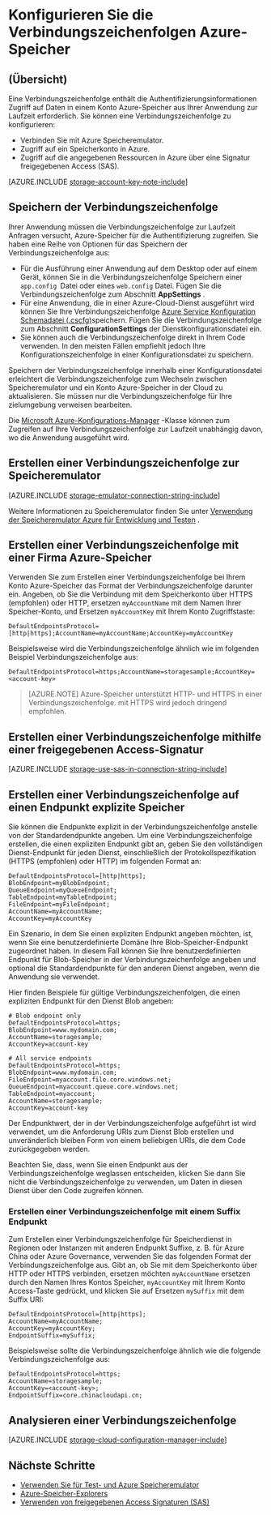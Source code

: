 <properties 
    pageTitle="Konfigurieren eine Verbindungszeichenfolge zur Azure-Speicher | Microsoft Azure"
    description="Konfigurieren einer Verbindungszeichenfolge mit einer Firma Azure-Speicher. Eine Verbindungszeichenfolge enthält die Informationen zum Authentifizieren des Zugriffs mit einem Speicherkonto aus Ihrer Anwendung zur Laufzeit erforderlich sind."
    services="storage"
    documentationCenter=""
    authors="tamram"
    manager="carmonm"
    editor="tysonn"/>

<tags
    ms.service="storage"
    ms.workload="storage"
    ms.tgt_pltfrm="na"
    ms.devlang="na"
    ms.topic="article"
    ms.date="10/18/2016"
    ms.author="tamram"/>

# <a name="configure-azure-storage-connection-strings"></a>Konfigurieren Sie die Verbindungszeichenfolgen Azure-Speicher

## <a name="overview"></a>(Übersicht)

Eine Verbindungszeichenfolge enthält die Authentifizierungsinformationen Zugriff auf Daten in einem Konto Azure-Speicher aus Ihrer Anwendung zur Laufzeit erforderlich. Sie können eine Verbindungszeichenfolge zu konfigurieren:

- Verbinden Sie mit Azure Speicheremulator.
- Zugriff auf ein Speicherkonto in Azure.
- Zugriff auf die angegebenen Ressourcen in Azure über eine Signatur freigegebenen Access (SAS).

[AZURE.INCLUDE [storage-account-key-note-include](../../includes/storage-account-key-note-include.md)]

## <a name="storing-your-connection-string"></a>Speichern der Verbindungszeichenfolge

Ihrer Anwendung müssen die Verbindungszeichenfolge zur Laufzeit Anfragen versucht, Azure-Speicher für die Authentifizierung zugreifen. Sie haben eine Reihe von Optionen für das Speichern der Verbindungszeichenfolge aus:

- Für die Ausführung einer Anwendung auf dem Desktop oder auf einem Gerät, können Sie in die Verbindungszeichenfolge Speichern einer `app.config `Datei oder eines `web.config` Datei. Fügen Sie die Verbindungszeichenfolge zum Abschnitt **AppSettings** .
- Für eine Anwendung, die in einer Azure-Cloud-Dienst ausgeführt wird können Sie Ihre Verbindungszeichenfolge [Azure Service Konfiguration Schemadatei (.cscfg)](https://msdn.microsoft.com/library/ee758710.aspx)speichern. Fügen Sie die Verbindungszeichenfolge zum Abschnitt **ConfigurationSettings** der Dienstkonfigurationsdatei ein.
- Sie können auch die Verbindungszeichenfolge direkt in Ihrem Code verwenden. In den meisten Fällen empfiehlt jedoch Ihre Konfigurationszeichenfolge in einer Konfigurationsdatei zu speichern.

Speichern der Verbindungszeichenfolge innerhalb einer Konfigurationsdatei erleichtert die Verbindungszeichenfolge zum Wechseln zwischen Speicheremulator und ein Konto Azure-Speicher in der Cloud zu aktualisieren. Sie müssen nur die Verbindungszeichenfolge für Ihre zielumgebung verweisen bearbeiten.

Die [Microsoft Azure-Konfigurations-Manager](https://www.nuget.org/packages/Microsoft.WindowsAzure.ConfigurationManager/) -Klasse können zum Zugreifen auf Ihre Verbindungszeichenfolge zur Laufzeit unabhängig davon, wo die Anwendung ausgeführt wird.

## <a name="create-a-connection-string-to-the-storage-emulator"></a>Erstellen einer Verbindungszeichenfolge zur Speicheremulator

[AZURE.INCLUDE [storage-emulator-connection-string-include](../../includes/storage-emulator-connection-string-include.md)]

Weitere Informationen zu Speicheremulator finden Sie unter [Verwendung der Speicheremulator Azure für Entwicklung und Testen](storage-use-emulator.md) .

## <a name="create-a-connection-string-to-an-azure-storage-account"></a>Erstellen einer Verbindungszeichenfolge mit einer Firma Azure-Speicher

Verwenden Sie zum Erstellen einer Verbindungszeichenfolge bei Ihrem Konto Azure-Speicher das Format der Verbindungszeichenfolge darunter ein. Angeben, ob Sie die Verbindung mit dem Speicherkonto über HTTPS (empfohlen) oder HTTP, ersetzen `myAccountName` mit dem Namen Ihrer Speicher-Konto, und Ersetzen `myAccountKey` mit Ihrem Konto Zugriffstaste:

    DefaultEndpointsProtocol=[http|https];AccountName=myAccountName;AccountKey=myAccountKey

Beispielsweise wird die Verbindungszeichenfolge ähnlich wie im folgenden Beispiel Verbindungszeichenfolge aus:

    DefaultEndpointsProtocol=https;AccountName=storagesample;AccountKey=<account-key>

> [AZURE.NOTE] Azure-Speicher unterstützt HTTP- und HTTPS in einer Verbindungszeichenfolge. mit HTTPS wird jedoch dringend empfohlen.

## <a name="create-a-connection-string-using-a-shared-access-signature"></a>Erstellen einer Verbindungszeichenfolge mithilfe einer freigegebenen Access-Signatur

[AZURE.INCLUDE [storage-use-sas-in-connection-string-include](../../includes/storage-use-sas-in-connection-string-include.md)]

## <a name="creating-a-connection-string-to-an-explicit-storage-endpoint"></a>Erstellen einer Verbindungszeichenfolge auf einen Endpunkt explizite Speicher

Sie können die Endpunkte explizit in der Verbindungszeichenfolge anstelle von der Standardendpunkte angeben. Um eine Verbindungszeichenfolge erstellen, die einen expliziten Endpunkt gibt an, geben Sie den vollständigen Dienst-Endpunkt für jeden Dienst, einschließlich der Protokollspezifikation (HTTPS (empfohlen) oder HTTP) im folgenden Format an:

    DefaultEndpointsProtocol=[http|https];
    BlobEndpoint=myBlobEndpoint;
    QueueEndpoint=myQueueEndpoint;
    TableEndpoint=myTableEndpoint;
    FileEndpoint=myFileEndpoint;
    AccountName=myAccountName;
    AccountKey=myAccountKey

Ein Szenario, in dem Sie einen expliziten Endpunkt angeben möchten, ist, wenn Sie eine benutzerdefinierte Domäne Ihre Blob-Speicher-Endpunkt zugeordnet haben. In diesem Fall können Sie Ihre benutzerdefinierten Endpunkt für Blob-Speicher in der Verbindungszeichenfolge angeben und optional die Standardendpunkte für den anderen Dienst angeben, wenn die Anwendung sie verwendet.

Hier finden Beispiele für gültige Verbindungszeichenfolgen, die einen expliziten Endpunkt für den Dienst Blob angeben:

    # Blob endpoint only
    DefaultEndpointsProtocol=https;
    BlobEndpoint=www.mydomain.com;
    AccountName=storagesample;
    AccountKey=account-key

    # All service endpoints
    DefaultEndpointsProtocol=https;
    BlobEndpoint=www.mydomain.com;
    FileEndpoint=myaccount.file.core.windows.net;
    QueueEndpoint=myaccount.queue.core.windows.net;
    TableEndpoint=myaccount;
    AccountName=storagesample;
    AccountKey=account-key

Der Endpunktwert, der in der Verbindungszeichenfolge aufgeführt ist wird verwendet, um die Anforderung URIs zum Dienst Blob erstellen und unveränderlich bleiben Form von einem beliebigen URIs, die dem Code zurückgegeben werden.

Beachten Sie, dass, wenn Sie einen Endpunkt aus der Verbindungszeichenfolge weglassen entscheiden, klicken Sie dann Sie nicht die Verbindungszeichenfolge zu verwenden, um Daten in diesen Dienst über den Code zugreifen können.

### <a name="creating-a-connection-string-with-an-endpoint-suffix"></a>Erstellen einer Verbindungszeichenfolge mit einem Suffix Endpunkt

Zum Erstellen einer Verbindungszeichenfolge für Speicherdienst in Regionen oder Instanzen mit anderen Endpunkt Suffixe, z. B. für Azure China oder Azure Governance, verwenden Sie das folgenden Format der Verbindungszeichenfolge aus. Gibt an, ob Sie mit dem Speicherkonto über HTTP oder HTTPS verbinden, ersetzen möchten `myAccountName` ersetzen durch den Namen Ihres Kontos Speicher, `myAccountKey` mit Ihrem Konto Access-Taste gedrückt, und klicken Sie auf Ersetzen `mySuffix` mit dem Suffix URI:


    DefaultEndpointsProtocol=[http|https];
    AccountName=myAccountName;
    AccountKey=myAccountKey;
    EndpointSuffix=mySuffix;


Beispielsweise sollte die Verbindungszeichenfolge ähnlich wie die folgende Verbindungszeichenfolge aus:

    DefaultEndpointsProtocol=https;
    AccountName=storagesample;
    AccountKey=<account-key>;
    EndpointSuffix=core.chinacloudapi.cn;

## <a name="parsing-a-connection-string"></a>Analysieren einer Verbindungszeichenfolge

[AZURE.INCLUDE [storage-cloud-configuration-manager-include](../../includes/storage-cloud-configuration-manager-include.md)]


## <a name="next-steps"></a>Nächste Schritte

- [Verwenden Sie für Test- und Azure Speicheremulator](storage-use-emulator.md)
- [Azure-Speicher-Explorers](storage-explorers.md)
- [Verwenden von freigegebenen Access Signaturen (SAS)](storage-dotnet-shared-access-signature-part-1.md)
